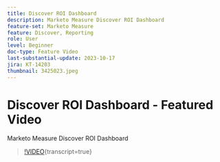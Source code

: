 ```yaml
---
title: Discover ROI Dashboard
description: Marketo Measure Discover ROI Dashboard
feature-set: Marketo Measure
feature: Discover, Reporting
role: User
level: Beginner
doc-type: Feature Video
last-substantial-update: 2023-10-17
jira: KT-14203
thumbnail: 3425023.jpeg
---
```


# Discover ROI Dashboard - Featured Video

Marketo Measure Discover ROI Dashboard

>[!VIDEO](https://video.tv.adobe.com/v/3425023/?learn=on){transcript=true}
